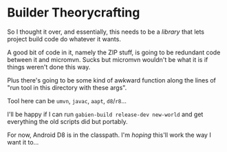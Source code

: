 # Builder Theorycrafting

So I thought it over, and essentially, this needs to be a _library_ that lets project build code do whatever it wants.

A good bit of code in it, namely the ZIP stuff, is going to be redundant code between it and micromvn. Sucks but micromvn wouldn't be what it is if things weren't done this way.

Plus there's going to be some kind of awkward function along the lines of "run tool in this directory with these args".

Tool here can be `umvn`, `javac`, `aapt`, `d8`/`r8`...

I'll be happy if I can run `gabien-build release-dev new-world` and get everything the old scripts did but portably.

For now, Android D8 is in the classpath. I'm *hoping* this'll work the way I want it to...